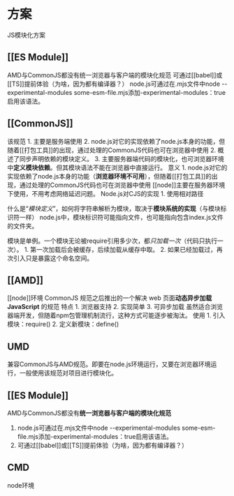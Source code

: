 # 方案
JS模块化方案
## [[ES Module]] 
AMD与CommonJS都没有统一浏览器与客户端的模块化规范
可通过[[babel]]或[[TS]]提前体验（为啥，因为都有编译器？）
node.js可通过在.mjs文件中node --experimental-modules some-esm-file.mjs添加-experimental-modules：true启用该语法。
## [[CommonJS]] 
该规范
	1. 主要是服务端使用
		2. node.js对它的实现依赖了node.js本身的功能，但随着[[打包工具]]的出现，通过处理的CommonJS代码也可在浏览器中使用
	2. 概述了同步声明依赖的模块定义。
	3. 主要服务器端代码的模块化，也可浏览器环境中**定义模块依赖**。但其模块语法不能在浏览器中直接运行。
意义
	1. 
node.js对它的实现依赖了node.js本身的功能（**浏览器环境不可用**），但随着[[打包工具]]的出现，通过处理的CommonJS代码也可在浏览器中使用
[[node]]主要在服务器环境下使用，不用考虑网络延迟问题。
Node.js对CJS的实现
	1. 使用相对路径



什么是“*模块定义*”，如何将字符串解析为模块，取决于**模块系统的实现**（与模块标识符一样）
	node.js中，模块标识符可能指向文件，也可能指向包含index.js文件的文件夹。

模块是单例。一个模块无论被require引用多少次，都*只加载一次*（代码只执行一次）。
	1. 第一次加载后会被缓存，后续加载从缓存中取。
	2. 如果已经加载过，再次引入只是暴露这个命名空间。
## [[AMD]] 
[[node]]环境
CommonJS 规范之后推出的一个解决 web 页面**动态异步加载 JavaScript** 的规范
特点
	1. 浏览器支持
	2. 实现简单
	3. 可异步加载
虽然适合浏览器端开发，但随着npm包管理机制流行，这种方式可能逐步被淘汰。
使用
	1. 引入模块：require()
	2. 定义新模块：define()
## UMD
兼容CommonJS与AMD规范。即要在node.js环境运行，又要在浏览器环境运行，一般使用该规范对项目进行模块化。
## [[ES Module]] 
AMD与CommonJS都没有**统一浏览器与客户端的模块化规范**
1. node.js可通过在.mjs文件中node --experimental-modules some-esm-file.mjs添加-experimental-modules：true启用该语法。
2. 可通过[[babel]]或[[TS]]提前体验（为啥，因为都有编译器？）
## CMD
node环境
